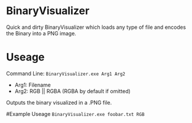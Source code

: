# BinaryVisualizer
Quick and dirty BinaryVisualizer which loads any type of file and encodes the Binary into a PNG image.

# Useage
Command Line: ```BinaryVisualizer.exe Arg1 Arg2```
* Arg1: Filename
* Arg2: RGB || RGBA (RGBA by default if omitted)


Outputs the binary visualized in a .PNG file.

#Example Useage
```BinaryVisualizer.exe foobar.txt RGB```
